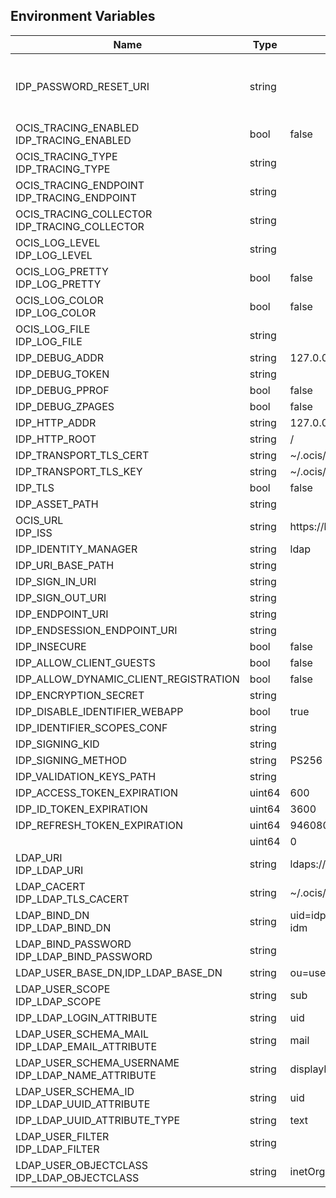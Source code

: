 ## Environment Variables

| Name | Type | Default Value | Description |
|------|------|---------------|-------------|
| IDP_PASSWORD_RESET_URI | string |  | The URI where a user can reset their password.|
| OCIS_TRACING_ENABLED<br/>IDP_TRACING_ENABLED | bool | false | |
| OCIS_TRACING_TYPE<br/>IDP_TRACING_TYPE | string |  | |
| OCIS_TRACING_ENDPOINT<br/>IDP_TRACING_ENDPOINT | string |  | |
| OCIS_TRACING_COLLECTOR<br/>IDP_TRACING_COLLECTOR | string |  | |
| OCIS_LOG_LEVEL<br/>IDP_LOG_LEVEL | string |  | |
| OCIS_LOG_PRETTY<br/>IDP_LOG_PRETTY | bool | false | |
| OCIS_LOG_COLOR<br/>IDP_LOG_COLOR | bool | false | |
| OCIS_LOG_FILE<br/>IDP_LOG_FILE | string |  | |
| IDP_DEBUG_ADDR | string | 127.0.0.1:9134 | |
| IDP_DEBUG_TOKEN | string |  | |
| IDP_DEBUG_PPROF | bool | false | |
| IDP_DEBUG_ZPAGES | bool | false | |
| IDP_HTTP_ADDR | string | 127.0.0.1:9130 | |
| IDP_HTTP_ROOT | string | / | |
| IDP_TRANSPORT_TLS_CERT | string | ~/.ocis/idp/server.crt | |
| IDP_TRANSPORT_TLS_KEY | string | ~/.ocis/idp/server.key | |
| IDP_TLS | bool | false | |
| IDP_ASSET_PATH | string |  | |
| OCIS_URL<br/>IDP_ISS | string | https://localhost:9200 | |
| IDP_IDENTITY_MANAGER | string | ldap | |
| IDP_URI_BASE_PATH | string |  | |
| IDP_SIGN_IN_URI | string |  | |
| IDP_SIGN_OUT_URI | string |  | |
| IDP_ENDPOINT_URI | string |  | |
| IDP_ENDSESSION_ENDPOINT_URI | string |  | |
| IDP_INSECURE | bool | false | |
| IDP_ALLOW_CLIENT_GUESTS | bool | false | |
| IDP_ALLOW_DYNAMIC_CLIENT_REGISTRATION | bool | false | |
| IDP_ENCRYPTION_SECRET | string |  | |
| IDP_DISABLE_IDENTIFIER_WEBAPP | bool | true | |
| IDP_IDENTIFIER_SCOPES_CONF | string |  | |
| IDP_SIGNING_KID | string |  | |
| IDP_SIGNING_METHOD | string | PS256 | |
| IDP_VALIDATION_KEYS_PATH | string |  | |
| IDP_ACCESS_TOKEN_EXPIRATION | uint64 | 600 | |
| IDP_ID_TOKEN_EXPIRATION | uint64 | 3600 | |
| IDP_REFRESH_TOKEN_EXPIRATION | uint64 | 94608000 | |
|  | uint64 | 0 | |
| LDAP_URI<br/>IDP_LDAP_URI | string | ldaps://localhost:9235 | |
| LDAP_CACERT<br/>IDP_LDAP_TLS_CACERT | string | ~/.ocis/idm/ldap.crt | |
| LDAP_BIND_DN<br/>IDP_LDAP_BIND_DN | string | uid=idp,ou=sysusers,o=libregraph-idm | |
| LDAP_BIND_PASSWORD<br/>IDP_LDAP_BIND_PASSWORD | string |  | |
| LDAP_USER_BASE_DN,IDP_LDAP_BASE_DN | string | ou=users,o=libregraph-idm | |
| LDAP_USER_SCOPE<br/>IDP_LDAP_SCOPE | string | sub | |
| IDP_LDAP_LOGIN_ATTRIBUTE | string | uid | |
| LDAP_USER_SCHEMA_MAIL<br/>IDP_LDAP_EMAIL_ATTRIBUTE | string | mail | |
| LDAP_USER_SCHEMA_USERNAME<br/>IDP_LDAP_NAME_ATTRIBUTE | string | displayName | |
| LDAP_USER_SCHEMA_ID<br/>IDP_LDAP_UUID_ATTRIBUTE | string | uid | |
| IDP_LDAP_UUID_ATTRIBUTE_TYPE | string | text | |
| LDAP_USER_FILTER<br/>IDP_LDAP_FILTER | string |  | |
| LDAP_USER_OBJECTCLASS<br/>IDP_LDAP_OBJECTCLASS | string | inetOrgPerson | |